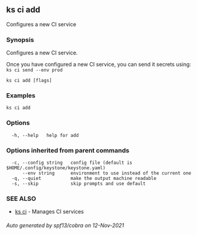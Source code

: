 ## ks ci add

Configures a new CI service

### Synopsis

Configures a new CI service.

Once you have configured a new CI service, you can send it secrets using:
`ks ci send --env prod`


```
ks ci add [flags]
```

### Examples

```
ks ci add
```

### Options

```
  -h, --help   help for add
```

### Options inherited from parent commands

```
  -c, --config string   config file (default is $HOME/.config/keystone/keystone.yaml)
      --env string      environment to use instead of the current one
  -q, --quiet           make the output machine readable
  -s, --skip            skip prompts and use default
```

### SEE ALSO

* [ks ci](ks_ci.md)	 - Manages CI services

###### Auto generated by spf13/cobra on 12-Nov-2021
